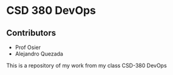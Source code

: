 # CSD 380 DevOps 
## Contributors
* Prof Osier
* Alejandro Quezada

This is a repository of my work from my class CSD-380 DevOps
